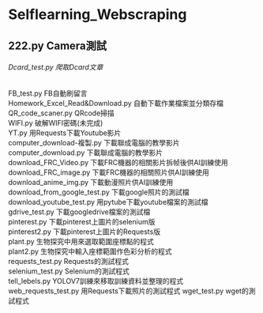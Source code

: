# Selflearning_Webscraping  

## 222.py Camera測試  
###### Dcard_test.py 爬取Dcard文章  
FB_test.py FB自動刷留言  
Homework_Excel_Read&Download.py 自動下載作業檔案並分類存檔  
QR_code_scaner.py QRcode掃描   
WIFI.py 破解WIFI密碼(未完成)    
YT.py 用Requests下載Youtube影片  
computer_download-複製.py 下載聯成電腦的教學影片  
computer_download.py 下載聯成電腦的教學影片  
download_FRC_Video.py 下載FRC機器的相關影片拆帧後供AI訓練使用  
download_FRC_image.py 下載FRC機器的相關照片供AI訓練使用  
download_anime_img.py 下載動漫照片供AI訓練使用  
download_from_google_test.py 下載google照片的測試檔  
download_youtube_test.py 用pytube下載youtube檔案的測試檔  
gdrive_test.py 下載googledrive檔案的測試檔  
pinterest.py 下載pinterest上圖片的selenium版  
pinterest2.py 下載pinterest上圖片的Requests版  
plant.py 生物探究中用來選取範圍座標點的程式  
plant2.py 生物探究中輸入座標範圍作色彩分析的程式  
requests_test.py Requests的測試程式  
selenium_test.py Selenium的測試程式  
tell_lebels.py YOLOV7訓練來移取訓練資料並整理的程式  
web_requests_test.py 用Requests下載照片的測試程式
wget_test.py wget的測試程式
